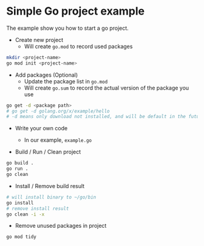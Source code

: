 # Simple Go project example

The example show you how to start a go project.

* Create new project
  - Will create `go.mod` to record used packages

```bash
mkdir <project-name>
go mod init <project-name>
```

* Add packages (Optional)
  - Update the package list in `go.mod`
  - Will create `go.sum` to record the actual version of the package you use

```bash
go get -d <package path>
# go get -d golang.org/x/example/hello
# -d means only download not installed, and will be default in the future
```

* Write your own code
  - In our example, `example.go`

* Build / Run / Clean project

```bash
go build .
go run .
go clean
```

* Install / Remove build result

```bash
# will install binary to ~/go/bin
go install
# remove install result
go clean -i -x
```

* Remove unused packages in project

```bash
go mod tidy
```

